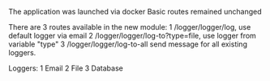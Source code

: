 The application was launched via docker
Basic routes remained unchanged

There are 3 routes available in the new module:
1 /logger/logger/log, use default logger via email
2 /logger/logger/log-to?type=file, use logger from variable "type"
3 /logger/logger/log-to-all send message for all existing loggers.

Loggers:
1 Email
2 File
3 Database